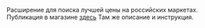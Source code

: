Расширение для поиска лучшей цены на российских маркетах.
Публикация в магазине [здесь](https://chromewebstore.google.com/detail/%D0%BC%D0%B0%D1%80%D0%BA%D0%B5%D1%82%D0%BF%D0%BB%D0%B5%D0%B9%D1%81%D0%B5%D1%80/aindgddhhpckipcahkdnhbafdjbhdijh)
Там же описание и инструкция.
